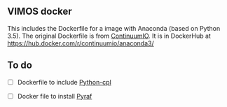 
## VIMOS docker

This includes the Dockerfile for a image with Anaconda (based on Python 3.5). The original Dockerfile is from  [ContinuumIO](https://github.com/ContinuumIO/docker-images/tree/master/anaconda3). It is in DockerHub at https://hub.docker.com/r/continuumio/anaconda3/

## To do

- [ ] Dockerfile to include [Python-cpl](https://github.com/olebole/python-cpl)
- [ ] Docker file to install [Pyraf](http://www.stsci.edu/institute/software_hardware/pyraf)

